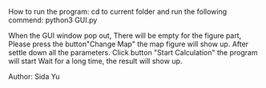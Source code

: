 How to run the program:
cd to current folder and run the following commend:
python3 GUI.py

When the GUI window pop out, There will be empty for the figure part,
Please press the button"Change Map" the map figure will show up.
After settle down all the parameters. Click button "Start Calculation" the program will start
Wait for a long time, the result will show up.

Author: Sida Yu

